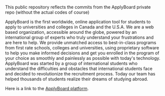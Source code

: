 This public repository reflects the commits from the ApplyBoard private repo (without the actual codes of course)

ApplyBoard is the first worldwide, online application tool for students to apply to universities and colleges in Canada and the U.S.A. We are a web based organization, accessible around the globe, powered by an international group of experts who truly understand your frustrations and are here to help. We provide unmatched access to best-in-class programs from first rate schools, colleges and universities, using proprietary software to help you make informed decisions and get you enrolled in the program of your choice as smoothly and painlessly as possible with today's technology. ApplyBoard was started by a group of international students who understand the difficulties and obstacles that international students face and decided to revolutionize the recruitment process. Today our team has helped thousands of students realize their dreams of studying abroad. 

Here is a link to the [ApplyBoard platform](https://www.applyboard.com/).


